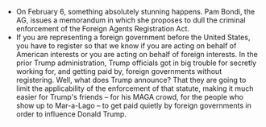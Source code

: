 - On February 6, something absolutely stunning happens. Pam Bondi, the AG, issues a memorandum in which she proposes to dull the criminal enforcement of the Foreign Agents Registration Act.
- If you are representing a foreign government before the United States, you have to register so that we know if you are acting on behalf of American interests or you are acting on behalf of foreign interests. In the prior Trump administration, Trump officials got in big trouble for secretly working for, and getting paid by, foreign governments without registering. Well, what does Trump announce? That they are going to limit the applicability of the enforcement of that statute, making it much easier for Trump's friends – for his MAGA crowd, for the people who show up to Mar-a-Lago – to get paid quietly by foreign governments in order to influence Donald Trump.